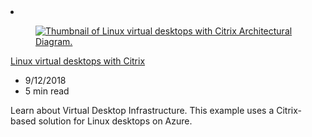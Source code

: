 <!-- This file is automatically generated by build/architectures/build_index.py. Any updates will be lost. -->

<!-- markdownlint-disable MD033 -->

<li class="grid-item item-column" data-categories="Compute ">
<article class="card">
    <div class="card-header has-margin-bottom-none" aria-hidden="true">
        <figure class="image diagram has-height-175 has-overflow-hidden level">
            <a href="/azure/architecture/example-scenario/infrastructure/linux-vdi-citrix"><img src="/azure/architecture/browse/thumbs/linux-vdi-citrix.png" class="diagram" alt="Thumbnail of Linux virtual desktops with Citrix Architectural Diagram." data-linktype="relative-path"></a>
        </figure>
    </div>
    <div class="card-content">
        <a class="card-content-title has-margin-top-none" href="/azure/architecture/example-scenario/infrastructure/linux-vdi-citrix">
            <p>Linux virtual desktops with Citrix</p>
        </a>
        <ul class="card-content-metadata">
            <li>9/12/2018</li>
            <li>5 min read</li>
        </ul>
        <p class="card-content-description">Learn about Virtual Desktop Infrastructure. This example uses a Citrix-based solution for Linux desktops on Azure.</p>
        <div class="bottom-to-top-fade is-hidden-mobile"></div>
    </div>
</article>
</li>
